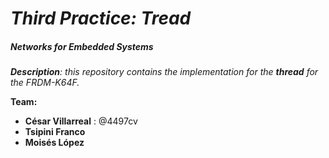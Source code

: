 # ***Third Practice: Tread***
##### ***Networks for Embedded Systems***

***Description**: this repository contains the implementation for the **thread** for the FRDM-K64F.*

**Team:** 
- **César Villarreal** : @4497cv
- **Tsipini Franco**
- **Moisés López**

